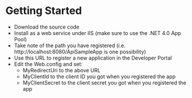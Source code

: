 # Getting Started

* Download the source code
* Install as a web service under IIS (make sure to use the .NET 4.0 App Pool)
* Take note of the path you have registered (i.e. http://localhost:8080/ApiSampleApp is one possibility)
* Use this URL to register a new application in the Developer Portal
* Edit the Web.config and set:
    * MyRedirectUri to the above URL
    * MyClientId to the client ID you got when you registered the app
    * MyClientSecret to the client secret you got when you registered the app
